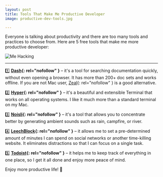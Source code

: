 ```yaml
---
layout: post
title: Tools That Make Me Productive Developer
image: productive-dev-tools.jpg

---
```


Everyone is talking about productivity and there are too many tools and practices to choose from. Here are 5 free tools that make me more productive developer:

![Me Hacking](/images/{{page.image}})

---

1️⃣ **[Dash](//kapeli.com/dash){: rel="nofollow" }** – it's a tool for searching documentation quickly, without even opening a browser. It has more than 200+ doc sets and works offline. If you are not Mac user, [Zeal](//zealdocs.org){: rel="nofollow" } is a good alternative.

2️⃣ **[Hyper](//hyper.is){: rel="nofollow" }** – it's a beautiful and extensible Terminal that works on all operating systems. I like it much more than a standard terminal on my Mac.

3️⃣ **[Noisli](//noisli.com){: rel="nofollow" }** – it's a tool that allows you to concentrate better by generating ambient sounds such as rain, campfire, or river.

4️⃣ **[LeechBlock](//proginosko.com/leechblock){: rel="nofollow" }** – it allows me to set a pre-determined amount of minutes I can spend on social networks or another time-killing website. It eliminates distractions so that I can focus on a single task.

5️⃣ **[Todoist](//todoist.com){: rel="nofollow" }** – it helps me to keep track of everything in one place, so I get it all done and enjoy more peace of mind.

Enjoy more productive life! 🙌
